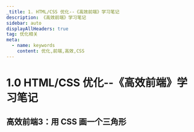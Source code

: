 ```yaml
---
_title: 1. HTML/CSS 优化--《高效前端》学习笔记
description: 《高效前端》学习笔记
sidebar: auto
displayAllHeaders: true
tag: 优化相关
meta:
  - name: keywords
    content: 优化,前端,高效,CSS
---
```


# 1.0 HTML/CSS 优化--《高效前端》学习笔记

## 高效前端3：用 CSS 画一个三角形